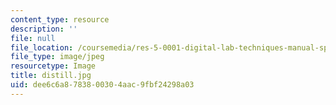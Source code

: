 ```yaml
---
content_type: resource
description: ''
file: null
file_location: /coursemedia/res-5-0001-digital-lab-techniques-manual-spring-2007/dee6c6a8783800304aac9fbf24298a03_distill.jpg
file_type: image/jpeg
resourcetype: Image
title: distill.jpg
uid: dee6c6a8-7838-0030-4aac-9fbf24298a03
---
```

